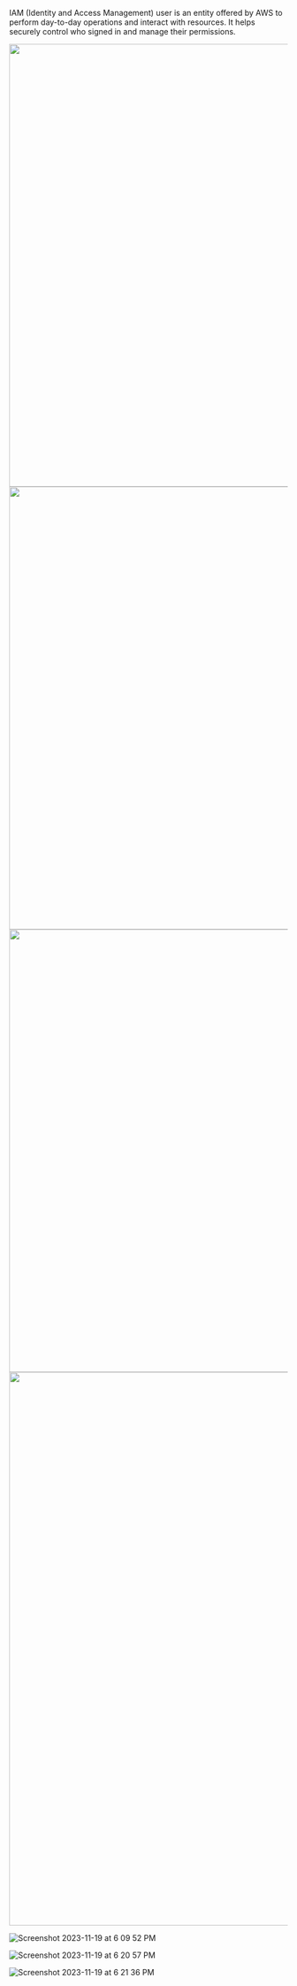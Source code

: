 IAM (Identity and Access Management) user is an entity offered by AWS to perform day-to-day operations and interact with resources. It helps securely control who signed in and manage their permissions.

<img width="800" src="https://github.com/AhilyaK/aws-docs/assets/26397706/2fecbede-4a6d-49c5-b7f1-3fd0c8202ee7">


<img width="800" src="https://github.com/AhilyaK/aws-docs/assets/26397706/5d0c9517-082c-45a6-a16e-2622c87822ed">

<img width="800" src="https://github.com/AhilyaK/aws-docs/assets/26397706/f91cc61a-7e11-4dd9-ba2a-9d4aeba26434">


<img width="1000" src="https://github.com/AhilyaK/aws-docs/assets/26397706/5b901638-c128-4447-a442-96be6920d9b5">

![Screenshot 2023-11-19 at 6 09 52 PM](https://github.com/AhilyaK/aws-docs/assets/26397706/d03e82d1-4726-465f-a280-16173100b91d)

![Screenshot 2023-11-19 at 6 20 57 PM](https://github.com/AhilyaK/aws-docs/assets/26397706/c68c27aa-1175-4720-ba84-271013a0860b)


![Screenshot 2023-11-19 at 6 21 36 PM](https://github.com/AhilyaK/aws-docs/assets/26397706/77d1a4b7-fae4-4c5a-8e0c-278e626ef250)
